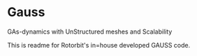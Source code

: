 # Gauss
GAs-dynamics with UnStructured meshes and Scalability

This is readme for Rotorbit's in=house developed GAUSS code.
